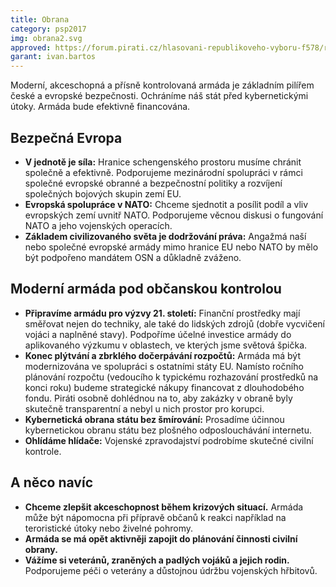 ```yaml
---
title: Obrana
category: psp2017
img: obrana2.svg
approved: https://forum.pirati.cz/hlasovani-republikoveho-vyboru-f578/rv-46-2017-program-2017-obrana-r-h-1-k-t37508.html
garant: ivan.bartos
---
```


Moderní, akceschopná a přísně kontrolovaná armáda je základním pilířem české a evropské bezpečnosti. Ochráníme náš stát před kybernetickými útoky. Armáda bude efektivně financována.

## Bezpečná Evropa

* **V jednotě je síla:** Hranice schengenského prostoru musíme chránit společně a efektivně. Podporujeme mezinárodní spolupráci v rámci společné evropské obranné a bezpečnostní politiky a rozvíjení společných bojových skupin zemí EU.
* **Evropská spolupráce v NATO:** Chceme sjednotit a posílit podíl a vliv evropských zemí uvnitř NATO. Podporujeme věcnou diskusi o fungování NATO a jeho vojenských operacích.
* **Základem civilizovaného světa je dodržování práva:** Angažmá naší nebo společné evropské armády mimo hranice EU nebo NATO by mělo být podpořeno mandátem OSN a důkladně zváženo.

##  Moderní armáda pod občanskou kontrolou

* **Připravíme armádu pro výzvy 21. století:** Finanční prostředky mají směřovat nejen do techniky, ale také do lidských zdrojů (dobře vycvičení vojáci a naplněné stavy). Podpoříme účelné investice armády do aplikovaného výzkumu v oblastech, ve kterých jsme světová špička.
* **Konec plýtvání a zbrklého dočerpávání rozpočtů:** Armáda má být modernizována ve spolupráci s ostatními státy EU. Namísto ročního plánování rozpočtu (vedoucího k typickému rozhazování prostředků na konci roku) budeme strategické nákupy financovat z dlouhodobého fondu. Piráti osobně dohlédnou na to, aby zakázky v obraně byly skutečně transparentní a nebyl u nich prostor pro korupci.
* **Kybernetická obrana státu bez šmírování:** Prosadíme účinnou kybernetickou obranu státu bez plošného odposlouchávání internetu.
* **Ohlídáme hlídače:** Vojenské zpravodajství podrobíme skutečné civilní kontrole.

## A něco navíc

* **Chceme zlepšit akceschopnost během krizových situací.** Armáda může být nápomocna při přípravě občanů k reakci například na teroristické útoky nebo živelné pohromy.
* **Armáda se má opět aktivněji zapojit do plánování činnosti civilní obrany.**
* **Vážíme si veteránů, zraněných a padlých vojáků a jejich rodin.** Podporujeme péči o veterány a důstojnou údržbu vojenských hřbitovů.
